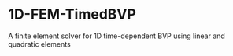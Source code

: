 # 1D-FEM-TimedBVP
A finite element solver for 1D time-dependent BVP using linear and quadratic elements

